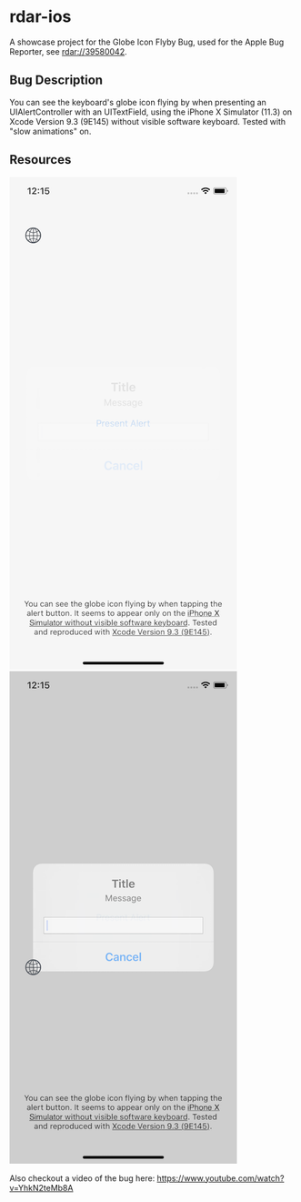 # rdar-ios
A showcase project for the Globe Icon Flyby Bug, used for the Apple Bug Reporter, see [rdar://39580042](https://openradar.appspot.com/39580042).

## Bug Description
You can see the keyboard's globe icon flying by when presenting an UIAlertController with an UITextField, using the iPhone X Simulator (11.3) on Xcode Version 9.3 (9E145) without visible software keyboard. Tested with "slow animations" on.

## Resources

![iPhone X Globe Icon Flyby 1](/iPhone_X_Globe_Icon_Flyby_1.png?raw=true "iPhone X Globe Icon Flyby 1")
![iPhone X Globe Icon Flyby 2](/iPhone_X_Globe_Icon_Flyby_2.png?raw=true "iPhone X Globe Icon Flyby 2")

Also checkout a video of the bug here: https://www.youtube.com/watch?v=YhkN2teMb8A

